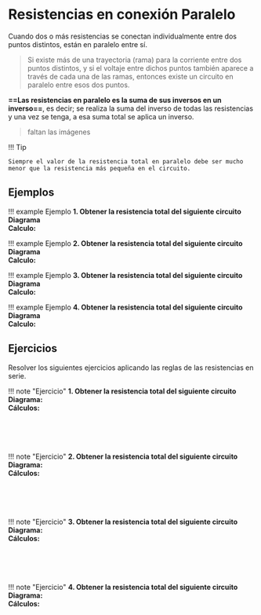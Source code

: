 # Resistencias en conexión Paralelo

Cuando dos o más resistencias se conectan individualmente entre dos puntos distintos, están en paralelo entre sí.


> Si existe más de una trayectoria (rama) para la corriente entre dos puntos distintos, y si el voltaje entre dichos puntos también aparece a través de cada una de las ramas, entonces existe un circuito en paralelo entre esos dos puntos.

**==Las resistencias en paralelo es la suma de sus inversos en un inverso==**, es decir; se realiza la suma del inverso de todas las resistencias y una vez se tenga, a esa suma total se aplica un inverso.

> faltan las imágenes 

!!! Tip
    
    Siempre el valor de la resistencia total en paralelo debe ser mucho menor que la resistencia más pequeña en el circuito.


## Ejemplos

!!! example Ejemplo
    **1. Obtener la resistencia total del siguiente circuito** <br>
    **Diagrama** <br>
    **Calculo:** <br>

!!! example Ejemplo
    **2. Obtener la resistencia total del siguiente circuito** <br>
    **Diagrama** <br>
    **Calculo:** <br>

!!! example Ejemplo
    **3. Obtener la resistencia total del siguiente circuito** <br>
    **Diagrama** <br>
    **Calculo:** <br>

!!! example Ejemplo
    **4. Obtener la resistencia total del siguiente circuito** <br>
    **Diagrama** <br>
    **Calculo:** <br>


## Ejercicios

Resolver los siguientes ejercicios aplicando las reglas de las resistencias en serie.

!!! note "Ejercicio"
    **1. Obtener la resistencia total del siguiente circuito** <br>
    **Diagrama:** <br>
    **Cálculos:** <br><br><br><br><br>

!!! note "Ejercicio"
    **2. Obtener la resistencia total del siguiente circuito** <br>
    **Diagrama:** <br>
    **Cálculos:** <br><br><br><br><br>

!!! note "Ejercicio"
    **3. Obtener la resistencia total del siguiente circuito** <br>
    **Diagrama:** <br>
    **Cálculos:** <br><br><br><br><br>

!!! note "Ejercicio"
    **4. Obtener la resistencia total del siguiente circuito** <br>
    **Diagrama:** <br>
    **Cálculos:** <br><br><br><br><br>
